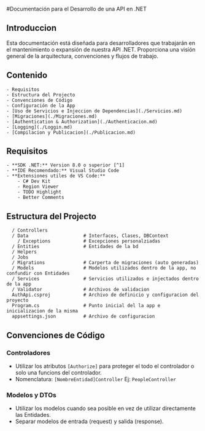 #Documentación para el Desarrollo de una API en .NET

## Introduccion
Esta documentación está diseñada para desarrolladores que trabajarán en el mantenimiento o expansión de nuestra API .NET. Proporciona una visión general de la arquitectura, convenciones y flujos de trabajo.

## Contenido
    - Requisitos
    - Estructura del Projecto
    - Convenciones de Código
    - Configuración de la App
    - [Uso de Servicios e Injeccion de Dependencias](./Servicios.md)
    - [Migraciones](./Migraciones.md)
    - [Authentication & Authorization](./Authenticacion.md)
    - [Logging](./Loggin.md)
    - [Compilacion y Publicacion](./Publicacion.md)

## Requisitos
    - **SDK .NET:** Version 8.0 o superior [^1]
    - **IDE Recomendado:** Visual Studio Code
    - **Extensiones utiles de VS Code:**
        - C# Dev Kit
        - Region Viewer
        - TODO Highlight
        - Better Comments

## Estructura del Projecto
```
  / Controllers
  / Data                    # Interfaces, Clases, DBContext
    / Exceptions            # Excepciones personalziadas
  / Entities                # Entidades de la bd
  / Helpers
  / Jobs
  / Migrations              # Carperta de migraciones (auto generadas)
  / Models                  # Modelos utilizados dentro de la app, no confundir con Entidades
  / Services                # Servicios utilizados e injectados dentro de la app
  / Validator               # Archivos de validacion
  AuthApi.csproj            # Archivo de definicio y configuracion del proyecto
  Program.cs                # Punto inicial del la app e inicializacion de la misma
  appsettings.json          # Archivo de configuracion

```

## Convenciones de Código

### Controladores
- Utilizar los atributos `[Authorize]` para proteger el todo el controlador o solo una funcions del controlador.
- Nomenclatura: `[NombreEntidad]Controller` Ej: `PeopleController`

### Modelos y DTOs
- Utilizar los modelos cuando sea posible en vez de utilizar directamente las Entidades.
- Separar modelos de entrada (request) y salida (response).

[^1]: Puedes consultar y/o modificar la versión del SDK de .NET en el archivo AuthApi.csproj, cambiando el valor dentro de la etiqueta <TargetFramework>.
    ```xml
    <TargetFramework>net8.0</TargetFramework>
    ```